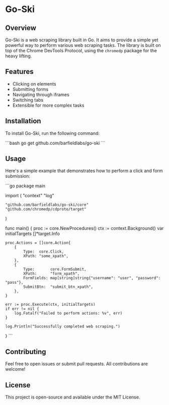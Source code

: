 # Go-Ski

## Overview

Go-Ski is a web scraping library built in Go. It aims to provide a simple yet powerful way to perform various web scraping tasks. The library is built on top of the Chrome DevTools Protocol, using the `chromedp` package for the heavy lifting.

## Features

- Clicking on elements
- Submitting forms
- Navigating through iframes
- Switching tabs
- Extensible for more complex tasks

## Installation

To install Go-Ski, run the following command:

\`\`\`bash
go get github.com/barfieldlabs/go-ski
\`\`\`

## Usage

Here's a simple example that demonstrates how to perform a click and form submission:

\`\`\`go
package main

import (
"context"
"log"

    "github.com/barfieldlabs/go-ski/core"
    "github.com/chromedp/cdproto/target"

)

func main() {
proc := core.NewProcedures()
ctx := context.Background()
var initialTargets []\*target.Info

    proc.Actions = []core.Action{
    	{
    		Type:  core.Click,
    		XPath: "some_xpath",
    	},
    	{
    		Type:       core.FormSubmit,
    		XPath:      "form_xpath",
    		FormFields: map[string]string{"username": "user", "password": "pass"},
    		SubmitBtn:  "submit_btn_xpath",
    	},
    }

    err := proc.Execute(ctx, initialTargets)
    if err != nil {
    	log.Fatalf("Failed to perform actions: %v", err)
    }

    log.Println("Successfully completed web scraping.")

}
\`\`\`

## Contributing

Feel free to open issues or submit pull requests. All contributions are welcome!

## License

This project is open-source and available under the MIT License.
